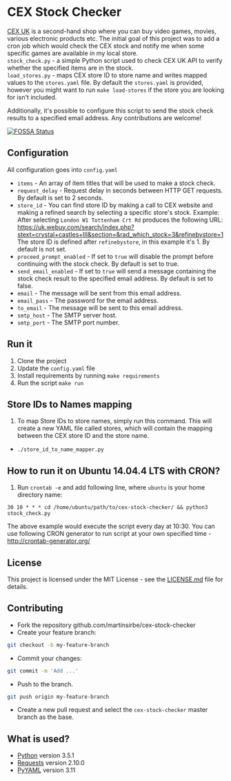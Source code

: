 # CEX Stock Checker

[CEX UK](CEX) is a second-hand shop where you can buy video games, movies, various electronic products etc. 
The initial goal of this project was to add a cron job which would check the CEX stock and notify me when 
some specific games are available in my local store.  
`stock_check.py` - a simple Python script used to check CEX UK API to verify whether the specified items are in the stock.  
`load_stores.py` - maps CEX store ID to store name and writes mapped values to the `stores.yaml` file. By default the `stores.yaml` 
is provided, however you might want to run `make load-stores` if the store you are looking for isn't included.  

Additionally, it's possible to configure this script to send the stock check results to a specified email address. 
Any contributions are welcome!

[![FOSSA Status](https://app.fossa.com/api/projects/git%2Bgithub.com%2Fmartinsirbe%2Fcex-stock-checker.svg?type=shield)](https://app.fossa.com/projects/git%2Bgithub.com%2Fmartinsirbe%2Fcex-stock-checker?ref=badge_shield)

## Configuration
All configuration goes into `config.yaml`
- `items` - An array of item titles that will be used to make a stock check.
- `request_delay` - Request delay in seconds between HTTP GET requests. By default is set to 2 seconds.
- `store_id` - You can find store ID by making a call to CEX website and making a refined search by selecting a specific store's stock.
Example:
After selecting `London W1 Tottenham Crt Rd` produces the following URL:
https://uk.webuy.com/search/index.php?stext=crystal+castles+III&section=&rad_which_stock=3&refinebystore=1
The store ID is defined after `refinebystore`, in this example it's 1.
By default is not set.
- `proceed_prompt_enabled` - If set to `true` will disable the prompt before continuing with the stock check. By default is set to true.
- `send_email_enabled` - If set to `true` will send a message containing the stock check result to the specified email address. By default is set to false.
- `email` - The message will be sent from this email address.
- `email_pass` - The password for the email address.
- `to_email` - The message will be sent to this email address.
- `smtp_host` - The SMTP server host.
- `smtp_port` - The SMTP port number.

## Run it
1. Clone the project
2. Update the `config.yaml` file
3. Install requirements by running `make requirements`
4. Run the script `make run`

## Store IDs to Names mapping
1. To map Store IDs to store names, simply run this command. This will create a new YAML file called stores, which will contain the mapping between the CEX store ID and the store name.
 * `./store_id_to_name_mapper.py`

## How to run it on Ubuntu 14.04.4 LTS with CRON?
1. Run `crontab -e` and add following line, where `ubuntu` is your home directory name:
```
30 10 * * * cd /home/ubuntu/path/to/cex-stock-checker/ && python3 stock_check.py
```
The above example would execute the script every day at 10:30.
You can use following CRON generator to run script at your own specified time - http://crontab-generator.org/

## License
This project is licensed under the MIT License - see the [LICENSE.md](LICENSE.md) file for details.  

## Contributing
* Fork the repository github.com/martinsirbe/cex-stock-checker
* Create your feature branch:
```bash
git checkout -b my-feature-branch
```
* Commit your changes:
```bash
git commit -m 'Add ...'
```
* Push to the branch.
```bash
git push origin my-feature-branch
```
* Create a new pull request and select the `cex-stock-checker` master branch as the base.

## What is used?
- [Python] version 3.5.1
- [Requests] version 2.10.0
- [PyYAML] version 3.11

[CEX]: https://uk.webuy.com/
[Python]: <https://www.python.org/>
[PyYAML]: <http://pyyaml.org/>
[Requests]: <http://docs.python-requests.org/en/master/>